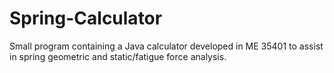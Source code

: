# Spring-Calculator
Small program containing a Java calculator developed in ME 35401 to assist in spring geometric and static/fatigue force analysis.
